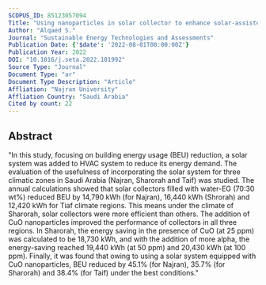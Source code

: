 ```yaml
---
SCOPUS_ID: 85123057094
Title: "Using nanoparticles in solar collector to enhance solar-assisted hot process stream usefulness"
Author: "Alqaed S."
Journal: "Sustainable Energy Technologies and Assessments"
Publication Date: {'$date': '2022-08-01T00:00:00Z'}
Publication Year: 2022
DOI: "10.1016/j.seta.2022.101992"
Source Type: "Journal"
Document Type: "ar"
Document Type Description: "Article"
Affliation: "Najran University"
Affliation Country: "Saudi Arabia"
Cited by count: 22
---
```


## Abstract
"In this study, focusing on building energy usage (BEU) reduction, a solar system was added to HVAC system to reduce its energy demand. The evaluation of the usefulness of incorporating the solar system for three climatic zones in Saudi Arabia (Najran, Sharorah and Taif) was studied. The annual calculations showed that solar collectors filled with water-EG (70:30 wt%) reduced BEU by 14,790 kWh (for Najran), 16,440 kWh (Shrorah) and 12,420 kWh for Tiaf climate regions. This means under the climate of Sharorah, solar collectors were more efficient than others. The addition of CuO nanoparticles improved the performance of collectors in all three regions. In Sharorah, the energy saving in the presence of CuO (at 25 ppm) was calculated to be 18,730 kWh, and with the addition of more alpha, the energy-saving reached 19,440 kWh (at 50 ppm) and 20,430 kWh (at 100 ppm). Finally, it was found that owing to using a solar system equipped with CuO nanoparticles, BEU reduced by 45.1% (for Najran), 35.7% (for Sharorah) and 38.4% (for Taif) under the best conditions."
